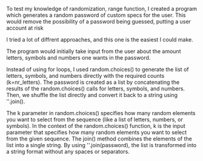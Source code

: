 To test my knowledge of randomization, range function, I created a program which generates a random password of custom specs for the user. This would remove the possibility of a password being guessed, putting a user account at risk

I tried a lot of diffrent approaches, and this one is the easiest I could make.

The program would initially take input from the user about the amount letters, symbols and numbers one wants in the password.

Instead of using for loops, I used random.choices() to generate the list of letters, symbols, and numbers directly with the required counts (k=nr_letters).
The password is created as a list by concatenating the results of the random.choices() calls for letters, symbols, and numbers. Then, we shuffle the list directly and convert it back to a string using ''.join().

The k parameter in random.choices() specifies how many random elements you want to select from the sequence (like a list of letters, numbers, or symbols). In the context of the random.choices() function, k is the input parameter that specifies how many random elements you want to select from the given sequence.
The join() method combines the elements of the list into a single string. By using ''.join(password), the list is transformed into a string format without any spaces or separators.
